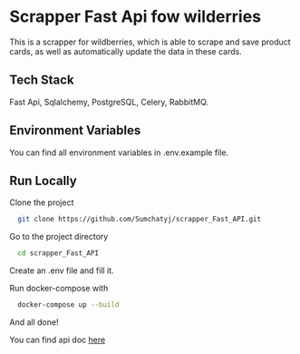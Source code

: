 
# Scrapper Fast Api fow wilderries

This is a scrapper for wildberries, which is able to scrape and save product cards, as well as automatically update the data in these cards.




## Tech Stack

Fast Api, Sqlalchemy, PostgreSQL, Celery, RabbitMQ.


## Environment Variables

You can find all environment variables in .env.example file.


## Run Locally

Clone the project

```bash
  git clone https://github.com/Sumchatyj/scrapper_Fast_API.git
```

Go to the project directory

```bash
  cd scrapper_Fast_API
```

Create an .env file and fill it.

Run docker-compose with 

```bash
  docker-compose up --build
```

And all done!

You can find api doc [here](http://127.0.0.1:8000/docs)